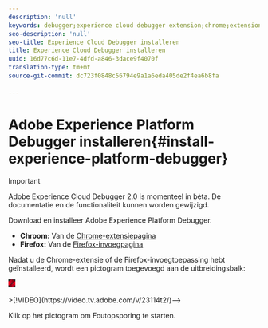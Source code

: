 ```yaml
---
description: 'null'
keywords: debugger;experience cloud debugger extension;chrome;extension;install
seo-description: 'null'
seo-title: Experience Cloud Debugger installeren
title: Experience Cloud Debugger installeren
uuid: 16d77c6d-11e7-4dfd-a846-3dace9f4070f
translation-type: tm+mt
source-git-commit: dc723f0848c56794e9a1a6eda405de2f4ea6b8fa

---
```



# Adobe Experience Platform Debugger installeren{#install-experience-platform-debugger}

> [!IMPORTANT]
>
> Adobe Experience Cloud Debugger 2.0 is momenteel in bèta. De documentatie en de functionaliteit kunnen worden gewijzigd.

Download en installeer Adobe Experience Platform Debugger.

* **Chroom:** Van de [Chrome-extensiepagina](https://chrome.google.com/webstore/detail/adobe-experience-cloud-de/ocdmogmohccmeicdhlhhgepeaijenapj)
* **Firefox:** Van de [Firefox-invoegpagina](https://addons.mozilla.org/en-US/firefox/addon/adobe-experience-platform-dbg/)

Nadat u de Chrome-extensie of de Firefox-invoegtoepassing hebt geïnstalleerd, wordt een pictogram toegevoegd aan de uitbreidingsbalk:

![](assets/start-icon.jpg)

<!-->>[!VIDEO](https://video.tv.adobe.com/v/23114t2/)-->

Klik op het pictogram om Foutopsporing te starten.

